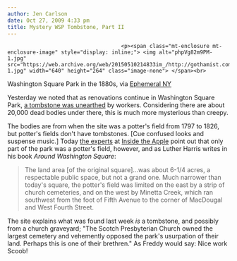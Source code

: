 ```yaml
---
author: Jen Carlson
date: Oct 27, 2009 4:33 pm
title: Mystery WSP Tombstone, Part II
---
```


	
										<p><span class="mt-enclosure mt-enclosure-image" style="display: inline;"> <img alt="phpVg82m9PM-1.jpg" src="https://web.archive.org/web/20150510214833im_/http://gothamist.com/attachments/arts_jen/phpVg82m9PM-1.jpg" width="640" height="264" class="image-none"> </span><br>
<span class="photo_caption">Washington Square Park in the 1880s, via <a href="https://web.archive.org/web/20150510214833/http://ephemeralnewyork.wordpress.com/2009/04/29/henry-james-washington-square/">Ephemeral NY</a></span></p>

<p>Yesterday we noted that as renovations continue in Washington Square Park, <a href="https://web.archive.org/web/20150510214833/http://gothamist.com/2009/10/26/washington_square_park.php">a tombstone was unearthed</a> by workers. Considering there are about 20,000 dead bodies under there, this is much more mysterious than creepy.</p>

<p>The bodies are from when the site was a potter&apos;s field from 1797 to 1826, but potter&apos;s fields don&apos;t have tombstones. [Cue confused looks and suspense music.] Today <a href="https://web.archive.org/web/20150510214833/http://gothamist.com/2009/05/21/michelle_james_nevius_authors_insid.php">the experts</a> at <a href="https://web.archive.org/web/20150510214833/http://blog.insidetheapple.net/2009/10/washington-square-tombstone-unearthed.html">Inside the Apple</a> point out that only part of the park was a potter&apos;s field, however, and as Luther Harris writes in his book <em>Around Washington Square</em>:</p><blockquote>The land area [of the original square]...was about 6-1/4 acres, a respectable public space, but not a grand one. Much narrower than today&apos;s square, the potter&apos;s field was limited on the east by a strip of church cemeteries, and on the west by Minetta Creek, which ran southwest from the foot of Fifth Avenue to the corner of MacDougal and West Fourth Street.</blockquote>The site explains what was found last week <em>is</em> a tombstone, and possibly from a church graveyard; &quot;The Scotch Presbyterian Church owned the largest cemetery and vehemently opposed the park&apos;s usurpation of their land. Perhaps this is one of their brethren.&quot; As Freddy would say: Nice work Scoob!<p></p>					
										
									
				